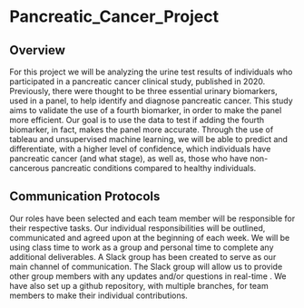 # Pancreatic_Cancer_Project

## Overview

For this project we will be analyzing the urine test results of individuals who participated in a pancreatic cancer clinical study, published in 2020. Previously, there were thought to be three essential urinary biomarkers, used in a panel, to help identify and diagnose pancreatic cancer. This study aims to validate the use of a fourth  biomarker, in order to make the panel more efficient. Our goal is to use the data to test if adding the fourth biomarker, in fact,  makes the panel more accurate. Through the use of tableau and unsupervised machine learning, we will be able to predict and differentiate, with a higher level of confidence, which individuals have pancreatic cancer (and what stage), as well as, those who have non-cancerous pancreatic conditions compared to healthy individuals.   

## Communication Protocols

Our roles have been selected and each team member will be responsible for their respective tasks. Our individual responsibilities will be outlined, communicated and agreed upon at the beginning of each week. We will be using class time to work as a group and personal time to complete any additional deliverables. A Slack group has been created to serve as our main channel of communication. The Slack group will allow us to provide other group members with any updates and/or questions in real-time . We have also set up a github repository, with multiple branches, for team members to make their individual contributions.
